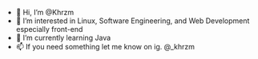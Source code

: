 - 👋 Hi, I’m @Khrzm
- 👀 I’m interested in Linux, Software Engineering, and Web Development especially front-end
- 🌱 I’m currently learning Java
- 📫 If you need something let me know on ig. @_khrzm

<!---
Khrzm/Khrzm is a ✨ special ✨ repository because its `README.md` (this file) appears on your GitHub profile.
You can click the Preview link to take a look at your changes.
--->
